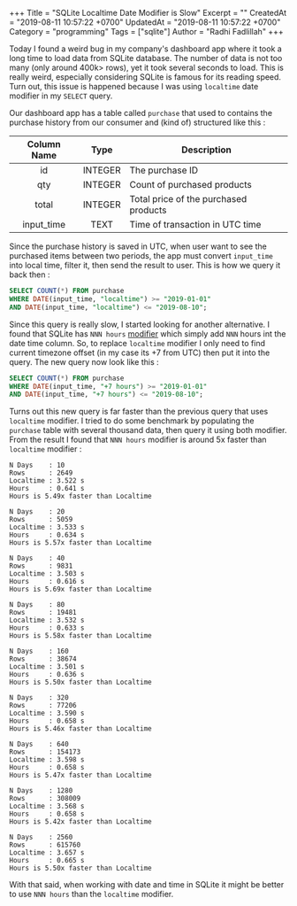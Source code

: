 +++
Title = "SQLite Localtime Date Modifier is Slow"
Excerpt = ""
CreatedAt = "2019-08-11 10:57:22 +0700"
UpdatedAt = "2019-08-11 10:57:22 +0700"
Category = "programming"
Tags = ["sqlite"]
Author = "Radhi Fadlillah"
+++

Today I found a weird bug in my company's dashboard app where it took a long time to load data from SQLite database. The number of data is not too many (only around 400k> rows), yet it took several seconds to load. This is really weird, especially considering SQLite is famous for its reading speed. Turn out, this issue is happened because I was using `localtime` date modifier in my `SELECT` query.

Our dashboard app has a table called `purchase` that used to contains the purchase history from our consumer and (kind of) structured like this :

| Column Name | Type    | Description                           |
|:-----------:|:-------:|---------------------------------------|
| id          | INTEGER | The purchase ID                       |
| qty         | INTEGER | Count of purchased products           |
| total       | INTEGER | Total price of the purchased products |
| input_time  | TEXT    | Time of transaction in UTC time       |

Since the purchase history is saved in UTC, when user want to see the purchased items between two periods, the app must convert `input_time` into local time, filter it, then send the result to user. This is how we query it back then :

```sql
SELECT COUNT(*) FROM purchase
WHERE DATE(input_time, "localtime") >= "2019-01-01"
AND DATE(input_time, "localtime") <= "2019-08-10";
```

Since this query is really slow, I started looking for another alternative. I found that SQLite has `NNN hours` [modifier](https://sqlite.org/lang_datefunc.html) which simply add `NNN` hours int the date time column. So, to replace `localtime` modifier I only need to find current timezone offset (in my case its +7 from UTC) then put it into the query. The new query now look like this :

```sql
SELECT COUNT(*) FROM purchase
WHERE DATE(input_time, "+7 hours") >= "2019-01-01"
AND DATE(input_time, "+7 hours") <= "2019-08-10";
```

Turns out this new query is far faster than the previous query that uses `localtime` modifier. I tried to do some  benchmark by populating the `purchase` table with several thousand data, then query it using both modifier. From the result I found that `NNN hours` modifier is around 5x faster than `localtime` modifier :

```
N Days    : 10
Rows      : 2649
Localtime : 3.522 s
Hours     : 0.641 s
Hours is 5.49x faster than Localtime

N Days    : 20
Rows      : 5059
Localtime : 3.533 s
Hours     : 0.634 s
Hours is 5.57x faster than Localtime

N Days    : 40
Rows      : 9831
Localtime : 3.503 s
Hours     : 0.616 s
Hours is 5.69x faster than Localtime

N Days    : 80
Rows      : 19481
Localtime : 3.532 s
Hours     : 0.633 s
Hours is 5.58x faster than Localtime

N Days    : 160
Rows      : 38674
Localtime : 3.501 s
Hours     : 0.636 s
Hours is 5.50x faster than Localtime

N Days    : 320
Rows      : 77206
Localtime : 3.590 s
Hours     : 0.658 s
Hours is 5.46x faster than Localtime

N Days    : 640
Rows      : 154173
Localtime : 3.598 s
Hours     : 0.658 s
Hours is 5.47x faster than Localtime

N Days    : 1280
Rows      : 308009
Localtime : 3.568 s
Hours     : 0.658 s
Hours is 5.42x faster than Localtime

N Days    : 2560
Rows      : 615760
Localtime : 3.657 s
Hours     : 0.665 s
Hours is 5.50x faster than Localtime
```

With that said, when working with date and time in SQLite it might be better to use `NNN hours` than the `localtime` modifier.
